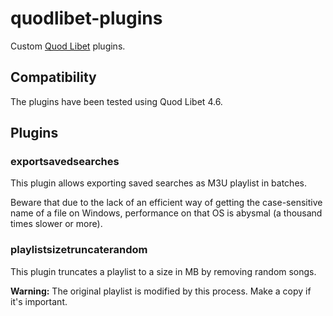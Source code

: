 # quodlibet-plugins

Custom [Quod Libet](https://github.com/quodlibet/quodlibet) plugins.

## Compatibility

The plugins have been tested using Quod Libet 4.6.

## Plugins

### exportsavedsearches

This plugin allows exporting saved searches as M3U playlist in batches.

Beware that due to the lack of an efficient way of getting the case-sensitive name of a file on Windows, performance on that OS is abysmal (a thousand times slower or more).

### playlistsizetruncaterandom

This plugin truncates a playlist to a size in MB by removing random songs.

**Warning:** The original playlist is modified by this process. Make a copy if it's important.
